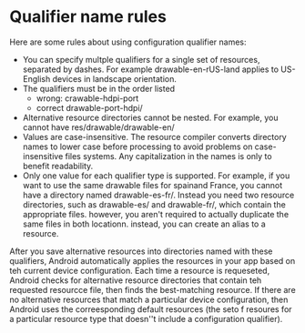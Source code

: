 # Qualifier name rules
Here are some rules about using configuration qualifier names:
- You can specify multple qualifiers for a single set of resources, separated by dashes. For example drawable-en-rUS-land applies to US-English devices in landscape orientation.
- The qualifiers must be in the order listed
  - wrong: crawable-hdpi-port
  - correct drawable-port-hdpi/
- Alternative resource directories cannot be nested. For example, you cannot have res/drawable/drawable-en/
- Values are case-insensitive. The resource compiler converts directory names to lower case before processing to avoid problems on case-insensitive files systems. Any capitalization in the names is only to benefit readability.
- Only one value for each qualifier type is supported. For example, if you want to use the same drawable files for spainand France, you cannot have a directory named drawable-es-fr/. Instead you need two resource directories, such as drawable-es/ and drawable-fr/, which contain the appropriate files. however, you aren't required to actually duplicate the same files in both locationn. instead, you can create an alias to a resource. 

After you save alternative resources into directories named with these qualifiers, Android automatically applies the resources in your app based on teh current device configuration. Each time a resource is requeseted, Android checks for alternative resource directories that contain teh requested resourcce file, then finds the best-matching resource. If there are no alternative resources that match a particular device configuration, then Android uses the correesponding default resources (the seto f resoures for a particular resource type  that doesn''t include a configuration qualifier).
